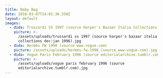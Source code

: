 ```yaml
---
title: Baby Bag
date: 2018-03-07T14:01:36.550Z
layout: default
images:
  - dida: Trussardi SS 1997 (source Harper's Bazaar Italia Collections Dec/Jan 1996)
    picture: >-
      /assets/uploads/trussardi ss 1997 (source harper's bazaar italia
      collections dec:jan 1996).jpg
  - dida: Hermès FW 1998 (source www.vogue.com)
    picture: /assets/uploads/hermes-fw-1998_(source_www-vogue-com).jpg
  - dida: Vogue Paris February 1996 (source editorialarchive.tumblr.com)
    picture: >-
      /assets/uploads/vogue paris february 1996 (source
      editorialarchive.tumblr.com).jpg
---
```


